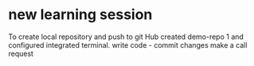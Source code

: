 # new learning session 

To create local repository and push to git Hub
created demo-repo 1 and configured integrated terminal.
 write code - 
 commit changes
  make a call request
